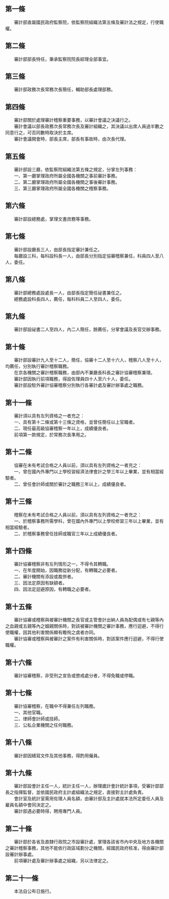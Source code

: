 第一條 
-------
　　審計部直屬國民政府監察院，依監察院組織法第五條及審計法之規定，行使職權。  


第二條 
-------
　　審計部部長特任，秉承監察院院長綜理全部事宜。  


第三條 
-------
　　審計部政務次長常務次長簡任，輔助部長處理部務。  


第四條 
-------
　　審計部關於處理審計稽察重要事務，以審計會議之決議行之。  
　　審計會議以部長政務次長常務次長及審計組織之，其決議以出席人員過半數之同意行之，可否同數時取決於主席。  
　　審計會議開會時，部長主席，部長有事故時，由次長代理。  


第五條 
-------
　　審計部設三廳，依監察院組織法第五條之規定，分掌左列事務：  
　　一、第一廳掌理政府所屬全國各機關之事前審計事務。  
　　二、第二廳掌理政府所屬全國各機關之事後審計事務。  
　　三、第三廳掌理政府所屬全國各機關之稽察事務。  


第六條 
-------
　　審計部設總務處，掌理文書庶務等事務。  


第七條 
-------
　　審計部設廳長三人，由部長指定審計兼任之。  
　　每廳設三科，每科設科長一人，由部長分別指定協審稽察兼任，科員四人至八人，委任。  


第八條 
-------
　　審計部總務處設處長一人，由部長指定簡任祕書兼任之。  
　　總務處設科長四人，薦任，每科科員二人至四人，委任。  


第九條 
-------
　　審計部設祕書二人至四人，內二人簡任，餘薦任，分掌會議及長官交辦事務。  


第十條 
-------
　　審計部設審計九人至十二人，簡任，協審十二人至十六人，稽察八人至十人，均薦任，分別執行審計稽察職務。  
　　在京各機關之審計稽察職務，由部內不兼廳長科長之審計協審稽察兼理。  
　　審計部因執行前項職務，得設佐理員四十人至六十人，委任。  
　　審計部設駐外審計協審稽察分別執行各審計處及審計辦事處之職務。  


第十一條 
---------
　　審計須以具有左列資格之一者充之：  
　　一、具有第十二條或第十三條之資格，並曾任簡任以上官職者。  
　　二、現任最高級協審稽察一年以上，成績優良者。  
　　前項第一款規定，於常務次長準用之。  


第十二條 
---------
　　協審在未有考試合格之人員以前，須以具有左列資格之一者充之：  
　　一、曾在國內外專門以上學校習經濟法律會計之學三年以上畢業，並有相當經驗者。  
　　二、曾任會計師或關於審計之職務三年以上，成績優良者。  


第十三條 
---------
　　稽察在未有考試合格之人員以前，須以具有左列資格之一者充之：  
　　一、於稽察事務所需學科，曾在國內外專門以上學校修習三年以上畢業，並有相當經驗者。  
　　二、於稽察事務曾任技師或職官三年以上成績優良者。  


第十四條 
---------
　　審計協審稽察非有左列情形之一，不得令其轉職。  
　　一、在年度開始，因職務從新分配，有轉職之必要者。  
　　二、審計機關有添設或裁併者。  
　　三、因法定原因有缺額者。  
　　四、因法定迴避原因，有轉職之必要者。  


第十五條 
---------
　　審計協審或稽察與被審計機關之長官或主管會計出納人員為配偶或有七親等內之血親或五親等內之姻親關係時，對該被審計機關之審計事務，應行迴避，不得行使職權，因其他利害關係顯有瞻徇之虞者亦同。  
　　審計協審或稽察與被審計之案件有利害關係時，對該案件應行迴避，不得行使職權。  


第十六條 
---------
　　審計協審稽察，非受刑之宣告或懲戒處分者，不得免職或停職。  


第十七條 
---------
　　審計協審稽察，在職中不得兼任左列職務。  
　　一、其他官職。  
　　二、律師會計師或技師。  
　　三、公私企業機關之任何職務。  


第十八條 
---------
　　審計部因繕寫文件及其他事務，得酌用僱員。  


第十九條 
---------
　　審計部設會計主任一人，統計主任一人，辦理歲計會計統計事項，受審計部部長之指揮監督，並依國民政府主計處組織法之規定，直接對主計處負責。  
　　會計室及統計室需用佐理人員名額，由審計部及主計處就本法所定委任人員及雇員名額中會同決定之。  
　　審計部遇必要時得，聘用專門人員。  


第二十條 
---------
　　審計部於各省及直隸行政院之市設審計處，掌理各該省市內中央及地方各機關之審計稽察事務，其他不能依行政區域劃分之機關，經國民政府核准，得由審計部設審計辦事處。  
　　前項審計處及審計辦事處之組織，另以法律定之。  


第二十一條 
-----------
　　本法自公布日施行。